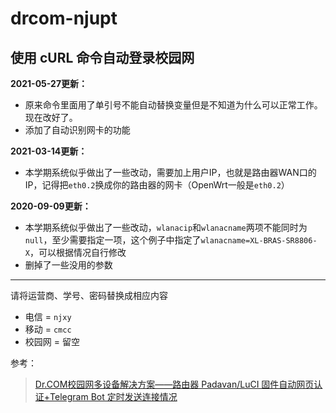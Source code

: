 # drcom-njupt
## 使用 cURL 命令自动登录校园网
**2021-05-27更新：**
* 原来命令里面用了单引号不能自动替换变量但是不知道为什么可以正常工作。现在改好了。
* 添加了自动识别网卡的功能

**2021-03-14更新：**
* 本学期系统似乎做出了一些改动，需要加上用户IP，也就是路由器WAN口的IP，记得把`eth0.2`换成你的路由器的网卡（OpenWrt一般是`eth0.2`）

**2020-09-09更新：**
* 本学期系统似乎做出了一些改动，`wlanacip`和`wlanacname`两项不能同时为`null`，至少需要指定一项，这个例子中指定了`wlanacname=XL-BRAS-SR8806-X`，可以根据情况自行修改
* 删掉了一些没用的参数
---
请将运营商、学号、密码替换成相应内容

* 电信 = `njxy`
* 移动 = `cmcc`
* 校园网 = 留空

参考：
>[Dr.COM校园网多设备解决方案——路由器 Padavan/LuCI 固件自动网页认证+Telegram Bot 定时发送连接情况](https://jakting.com/archives/drcom-autologin-padavan-tgbot.html)
